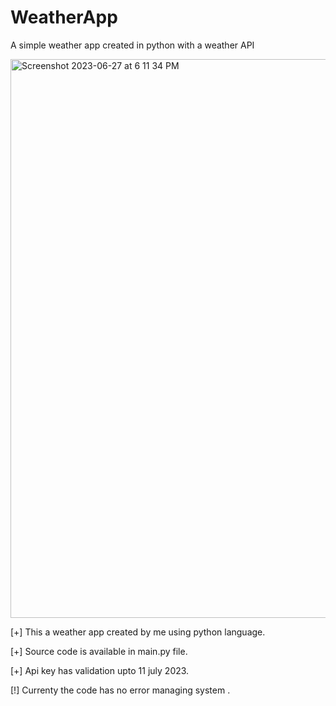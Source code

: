 # WeatherApp
A simple weather app created in python with a weather API


<img width="894" alt="Screenshot 2023-06-27 at 6 11 34 PM" src="https://github.com/sangrampukarsmtcdr/WeatherApp/assets/114391567/b38a342f-62b0-4b45-8aa2-901398f8ed6f">



[+] This a weather app created by me using python language.



[+] Source code is available in main.py file.



[+] Api key has validation upto 11 july 2023.




[!] Currenty the code has no error managing system .

